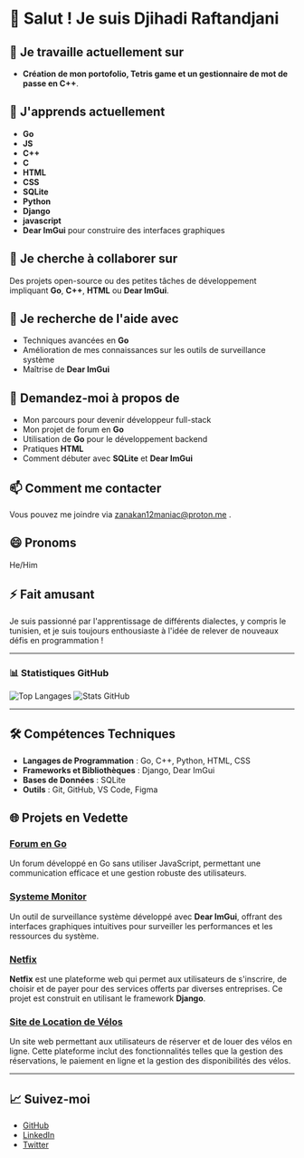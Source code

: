 # 👋 Salut ! Je suis Djihadi Raftandjani

## 🔭 **Je travaille actuellement sur**  
- **Création de mon portofolio, Tetris game et un gestionnaire de mot de passe en C++**.

## 🌱 **J'apprends actuellement**  
- **Go**
- **JS**
- **C++**
- **C**
- **HTML**
- **CSS**
- **SQLite**
- **Python**
- **Django**
- **javascript**
- **Dear ImGui** pour construire des interfaces graphiques

## 👯 **Je cherche à collaborer sur**  
Des projets open-source ou des petites tâches de développement impliquant **Go**, **C++**, **HTML** ou **Dear ImGui**.

## 🤔 **Je recherche de l'aide avec**  
- Techniques avancées en **Go**
- Amélioration de mes connaissances sur les outils de surveillance système
- Maîtrise de **Dear ImGui**

## 💬 **Demandez-moi à propos de**  
- Mon parcours pour devenir développeur full-stack
- Mon projet de forum en **Go**
- Utilisation de **Go** pour le développement backend
- Pratiques **HTML**
- Comment débuter avec **SQLite** et **Dear ImGui**

## 📫 **Comment me contacter**  
Vous pouvez me joindre via zanakan12maniac@proton.me .

## 😄 **Pronoms**  
He/Him

## ⚡ **Fait amusant**  
Je suis passionné par l'apprentissage de différents dialectes, y compris le tunisien, et je suis toujours enthousiaste à l'idée de relever de nouveaux défis en programmation !

---

### 📊 **Statistiques GitHub**

![Top Langages](https://github-readme-stats.vercel.app/api/top-langs/?username=Zanakan12&layout=compact)
![Stats GitHub](https://github-readme-stats.vercel.app/api?username=Zanakan12&show_icons=true&count_private=true&theme=radical)

---

## 🛠 **Compétences Techniques**

- **Langages de Programmation** : Go, C++, Python, HTML, CSS
- **Frameworks et Bibliothèques** : Django, Dear ImGui
- **Bases de Données** : SQLite
- **Outils** : Git, GitHub, VS Code, Figma

## 🌐 **Projets en Vedette**

### [Forum en Go](https://github.com/Zanakan12/forum)
Un forum développé en Go sans utiliser JavaScript, permettant une communication efficace et une gestion robuste des utilisateurs.

### [Systeme Monitor](https://github.com/Zanakan12/system-monitor)
Un outil de surveillance système développé avec **Dear ImGui**, offrant des interfaces graphiques intuitives pour surveiller les performances et les ressources du système.

### [Netfix](https://github.com/Zanakan12/netfix)
**Netfix** est une plateforme web qui permet aux utilisateurs de s'inscrire, de choisir et de payer pour des services offerts par diverses entreprises. Ce projet est construit en utilisant le framework **Django**.

### [Site de Location de Vélos](https://github.com/Zanakan12/ZK12BIKE)
Un site web permettant aux utilisateurs de réserver et de louer des vélos en ligne. Cette plateforme inclut des fonctionnalités telles que la gestion des réservations, le paiement en ligne et la gestion des disponibilités des vélos.

---

## 📈 **Suivez-moi**

- [GitHub](https://github.com/Zanakan12)
- [LinkedIn](https://www.linkedin.com/in/votre-profil)
- [Twitter](https://twitter.com/votre-profil)

